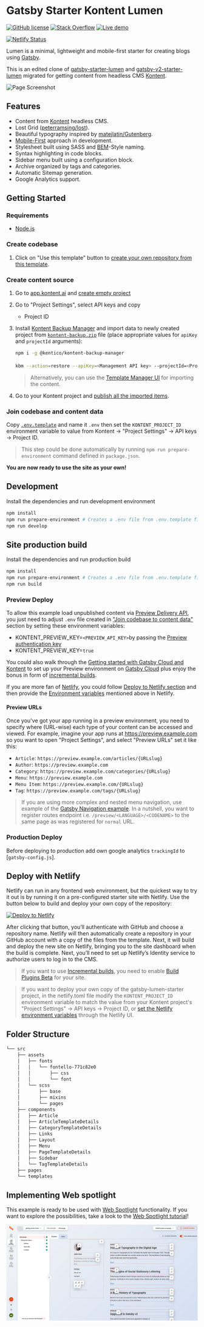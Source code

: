 # Gatsby Starter Kontent Lumen

[![GitHub license](https://img.shields.io/badge/license-MIT-blue.svg)](https://raw.githubusercontent.com/Kentico/gatsby-kontent-starter-lumen/master/LICENSE)
[![Stack Overflow](https://img.shields.io/badge/Stack%20Overflow-ASK%20NOW-FE7A16.svg?logo=stackoverflow&logoColor=white)](https://stackoverflow.com/tags/kentico-kontent)
[![Live demo](https://img.shields.io/badge/Live-Demo-00C7B7.svg?logo=netlify)](https://gatsby-starter-kontent-lumen.netlify.com/)

[![Netlify Status](https://api.netlify.com/api/v1/badges/2adc83d6-9eba-45fc-b95c-c205e75d3189/deploy-status)](https://app.netlify.com/sites/gatsby-starter-kontent-lumen/deploys)

Lumen is a minimal, lightweight and mobile-first starter for creating blogs using
[Gatsby](https://github.com/gatsbyjs/gatsby).

This is an edited clone of
[gatsby-starter-lumen](https://github.com/alxshelepenok/gatsby-starter-lumen) and [gatsby-v2-starter-lumen](https://github.com/GatsbyCentral/gatsby-v2-starter-lumen)
migrated for getting content from headless CMS
[Kontent](https://kontent.ai/).

![Page Screenshot](https://i.imgur.com/jVImqT2.jpg)

## Features

+ Content from [Kontent](http://kontent.ai/) headless CMS.
+ Lost Grid ([peterramsing/lost](https://github.com/peterramsing/lost)).
+ Beautiful typography inspired by [matejlatin/Gutenberg](https://github.com/matejlatin/Gutenberg).
+ [Mobile-First](https://medium.com/@mrmrs_/mobile-first-css-48bc4cc3f60f) approach in development.
+ Stylesheet built using SASS and [BEM](http://getbem.com/naming/)-Style naming.
+ Syntax highlighting in code blocks.
+ Sidebar menu built using a configuration block.
+ Archive organized by tags and categories.
+ Automatic Sitemap generation.
+ Google Analytics support.

## Getting Started

### Requirements

+ [Node.js](https://nodejs.org/)

### Create codebase

1. Click on "Use this template" button to [create your own repository from this template](https://help.github.com/en/github/creating-cloning-and-archiving-repositories/creating-a-repository-from-a-template).

### Create content source

1. Go to [app.kontent.ai](https://app.kontent.ai) and [create empty project](https://docs.kontent.ai/tutorials/set-up-kontent/projects/manage-projects#a-creating-projects)
1. Go to "Project Settings", select API keys and copy
    + Project ID
1. Install [Kontent Backup Manager](https://github.com/Kentico/kontent-backup-manager-js) and import data to newly created project from [`kontent-backup.zip`](./kontent-backup.zip) file (place appropriate values for `apiKey` and `projectId` arguments):

    ```sh
    npm i -g @kentico/kontent-backup-manager

    kbm --action=restore --apiKey=<Management API key> --projectId=<Project ID> --zipFilename=kontent-backup
    ```

    > Alternatively, you can use the [Template Manager UI](https://kentico.github.io/kontent-template-manager/import-from-file) for importing the content.

1. Go to your Kontent project and [publish all the imported items](https://docs.kontent.ai/tutorials/write-and-collaborate/publish-your-work/publish-content-items).

### Join codebase and content data

Copy [`.env.template`](`./.env.template`) and name it `.env` then set the `KONTENT_PROJECT_ID` environment variable to value from Kontent -> "Project Settings" ->  API keys -> Project ID.

> This step could be done automatically by running `npm run prepare-environment` command defined in `package.json`.

**You are now ready to use the site as your own!**

## Development

Install the dependencies and run development environment

```sh
npm install  
npm run prepare-environment # Creates a .env file from .env.template file if no .env file exists
npm run develop
```

## Site production build

Install the dependencies and run production build

```sh
npm install
npm run prepare-environment # Creates a .env file from .env.template file if no .env file exists
npm run build
```

### Preview Deploy

To allow this example load unpublished content via  [Preview Delivery API](https://docs.kontent.ai/reference/delivery-api#section/Production-vs.-Preview), you just need to adjust `.env` file created in ["Join codebase to content data"](#Join-codebase-and-content-data) section by setting these environment variables:

+ KONTENT_PREVIEW_KEY=`<PREVIEW_API_KEY>`by passing the [Preview authentication key](https://docs.kontent.ai/reference/delivery-api#section/Authentication)
+ KONTENT_PREVIEW_KEY=`true`

You could also walk through the [Getting started with Gatsby Cloud and Kontent](https://www.gatsbyjs.com/cloud/docs/kontent/getting-started) to set up your Preview environment on [Gatsby Cloud](https://www.gatsbyjs.com/) plus enjoy the bonus in form of [incremental builds](https://www.gatsbyjs.com/cloud/docs/incremental-builds/).

If you are more fan of [Netlify](https://www.netlify.com/), you could follow [Deploy to Netlify section](#Deploy-with-Netlify) and then provide the [Environment variables](https://docs.netlify.com/configure-builds/environment-variables/) mentioned above in Netlify.

#### Preview URLs

Once you've got your app running in a preview environment, you need to specify where (URL-wise) each type of your content can be accessed and viewed. For example, imagine your app runs at https://preview.example.com so you want to open "Project Settings", and select "Preview URLs" set it like this:

+ `Article`: `https://preview.example.com/articles/{URLslug}`
+ `Author`: `https://preview.example.com`
+ `Category`: `https://preview.example.com/categories/{URLslug}`
+ `Menu`: `https://preview.example.com`
+ `Menu Item`: `https://preview.example.com/{URLslug}`
+ `Tag`: `https://preview.example.com/tags/{URLslug}`

> If you are using more complex and nested menu navigation, use example of the [Gatsby Navigation example](https://github.com/Kentico/kontent-gatsby-packages/tree/master/examples/navigation#readme). In a nutshell, you want to register routes endpoint i.e. `/preview/<LANGUAGE>/<CODENAME>` to the same page as was registered for `normal` URL.

### Production Deploy

Before deploying to production add own google analytics `trackingId` to [`gatsby-config.js`].

## Deploy with Netlify

Netlify can run in any frontend web environment, but the quickest way to try it out is by running it on a pre-configured starter site with Netlify. Use the button below to build and deploy your own copy of the repository:

[![Deploy to Netlify](https://www.netlify.com/img/deploy/button.svg)](https://app.netlify.com/start/deploy?repository=https://github.com/kentico/gatsby-starter-kontent-lumen)

After clicking that button, you’ll authenticate with GitHub and choose a repository name. Netlify will then automatically create a repository in your GitHub account with a copy of the files from the template. Next, it will build and deploy the new site on Netlify, bringing you to the site dashboard when the build is complete. Next, you’ll need to set up Netlify’s Identity service to authorize users to log in to the CMS.

> If you want to use [Incremental builds](https://www.netlify.com/blog/2020/04/23/enable-gatsby-incremental-builds-on-netlify/), you need to enable [Build Plugins Beta](https://docs.netlify.com/configure-builds/build-plugins/#enable-build-plugins-beta) for your site.

> If you want to deploy your own copy of the gatsby-lumen-starter project, in the netlify.toml file modify the `KONTENT_PROJECT_ID` environment variable to match the value from your Kontent project's "Project Settings" ->  API keys -> Project ID, or [set the Netlify environment variables](https://docs.kontent.ai/tutorials/develop-apps/integrate/netlify#a-set-netlify-environment-variables) through the Netlify UI.

## Folder Structure

```
└── src
    ├── assets
    │   ├── fonts
    │   │   └── fontello-771c82e0
    │   │       ├── css
    │   │       └── font
    │   └── scss
    │       ├── base
    │       ├── mixins
    │       └── pages
    ├── components
    │   ├── Article
    │   ├── ArticleTemplateDetails
    │   ├── CategoryTemplateDetails
    │   ├── Links
    │   ├── Layout
    │   ├── Menu
    │   ├── PageTemplateDetails
    │   ├── Sidebar
    │   └── TagTemplateDetails
    ├── pages
    └── templates
```

## Implementing Web spotlight

This example is ready to be used with [Web Spotlight](https://webspotlight.kontent.ai/) functionality. If you want to explore the possibilities, take a look to the [Web Spotlight tutorial](/docs/WEB-SPOTLIGHT.md)!

![Web Spotlight preview](./docs/web-spotlight.png)

